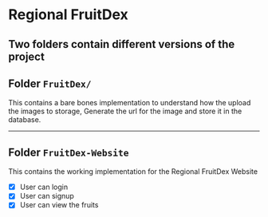 # Regional FruitDex

## Two folders contain different versions of the project

## Folder `FruitDex/`

This contains a bare bones implementation to understand how the upload the images to storage,
Generate the url for the image and store it in the database.

-----

## Folder `FruitDex-Website`

This contains the working implementation for the Regional FruitDex Website
- [x] User can login
- [x] User can signup
- [x] User can view the fruits 
